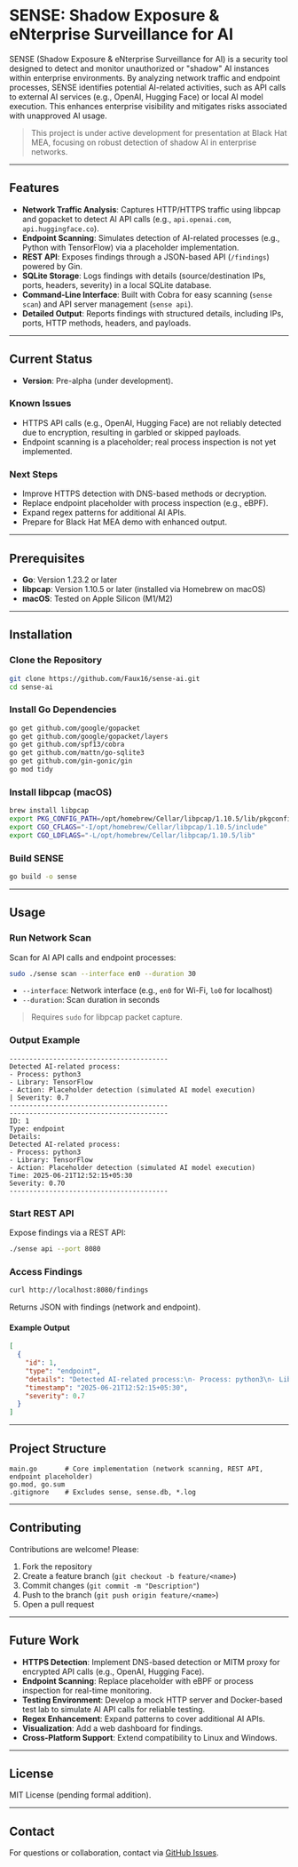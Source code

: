 # SENSE: Shadow Exposure & eNterprise Surveillance for AI

SENSE (Shadow Exposure & eNterprise Surveillance for AI) is a security tool designed to detect and monitor unauthorized or "shadow" AI instances within enterprise environments. By analyzing network traffic and endpoint processes, SENSE identifies potential AI-related activities, such as API calls to external AI services (e.g., OpenAI, Hugging Face) or local AI model execution. This enhances enterprise visibility and mitigates risks associated with unapproved AI usage.

> This project is under active development for presentation at Black Hat MEA, focusing on robust detection of shadow AI in enterprise networks.

---

## Features

- **Network Traffic Analysis**: Captures HTTP/HTTPS traffic using libpcap and gopacket to detect AI API calls (e.g., `api.openai.com`, `api.huggingface.co`).
- **Endpoint Scanning**: Simulates detection of AI-related processes (e.g., Python with TensorFlow) via a placeholder implementation.
- **REST API**: Exposes findings through a JSON-based API (`/findings`) powered by Gin.
- **SQLite Storage**: Logs findings with details (source/destination IPs, ports, headers, severity) in a local SQLite database.
- **Command-Line Interface**: Built with Cobra for easy scanning (`sense scan`) and API server management (`sense api`).
- **Detailed Output**: Reports findings with structured details, including IPs, ports, HTTP methods, headers, and payloads.

---

## Current Status

- **Version**: Pre-alpha (under development).

### Known Issues
- HTTPS API calls (e.g., OpenAI, Hugging Face) are not reliably detected due to encryption, resulting in garbled or skipped payloads.
- Endpoint scanning is a placeholder; real process inspection is not yet implemented.

### Next Steps
- Improve HTTPS detection with DNS-based methods or decryption.
- Replace endpoint placeholder with process inspection (e.g., eBPF).
- Expand regex patterns for additional AI APIs.
- Prepare for Black Hat MEA demo with enhanced output.

---

## Prerequisites
- **Go**: Version 1.23.2 or later
- **libpcap**: Version 1.10.5 or later (installed via Homebrew on macOS)
- **macOS**: Tested on Apple Silicon (M1/M2)

---

## Installation

### Clone the Repository
```bash
git clone https://github.com/Faux16/sense-ai.git
cd sense-ai
```

### Install Go Dependencies
```bash
go get github.com/google/gopacket
go get github.com/google/gopacket/layers
go get github.com/spf13/cobra
go get github.com/mattn/go-sqlite3
go get github.com/gin-gonic/gin
go mod tidy
```

### Install libpcap (macOS)
```bash
brew install libpcap
export PKG_CONFIG_PATH=/opt/homebrew/Cellar/libpcap/1.10.5/lib/pkgconfig:$PKG_CONFIG_PATH
export CGO_CFLAGS="-I/opt/homebrew/Cellar/libpcap/1.10.5/include"
export CGO_LDFLAGS="-L/opt/homebrew/Cellar/libpcap/1.10.5/lib"
```

### Build SENSE
```bash
go build -o sense
```

---

## Usage

### Run Network Scan
Scan for AI API calls and endpoint processes:
```bash
sudo ./sense scan --interface en0 --duration 30
```
- `--interface`: Network interface (e.g., `en0` for Wi-Fi, `lo0` for localhost)
- `--duration`: Scan duration in seconds

> Requires `sudo` for libpcap packet capture.

### Output Example
```
----------------------------------------
Detected AI-related process:
- Process: python3
- Library: TensorFlow
- Action: Placeholder detection (simulated AI model execution)
| Severity: 0.7
----------------------------------------
----------------------------------------
ID: 1
Type: endpoint
Details:
Detected AI-related process:
- Process: python3
- Library: TensorFlow
- Action: Placeholder detection (simulated AI model execution)
Time: 2025-06-21T12:52:15+05:30
Severity: 0.70
----------------------------------------
```

### Start REST API
Expose findings via a REST API:
```bash
./sense api --port 8080
```

### Access Findings
```bash
curl http://localhost:8080/findings
```

Returns JSON with findings (network and endpoint).

#### Example Output
```json
[
  {
    "id": 1,
    "type": "endpoint",
    "details": "Detected AI-related process:\n- Process: python3\n- Library: TensorFlow\n- Action: Placeholder detection (simulated AI model execution)",
    "timestamp": "2025-06-21T12:52:15+05:30",
    "severity": 0.7
  }
]
```

---

## Project Structure
```
main.go       # Core implementation (network scanning, REST API, endpoint placeholder)
go.mod, go.sum
.gitignore    # Excludes sense, sense.db, *.log
```

---

## Contributing
Contributions are welcome! Please:
1. Fork the repository
2. Create a feature branch (`git checkout -b feature/<name>`)
3. Commit changes (`git commit -m "Description"`)
4. Push to the branch (`git push origin feature/<name>`)
5. Open a pull request

---

## Future Work
- **HTTPS Detection**: Implement DNS-based detection or MITM proxy for encrypted API calls (e.g., OpenAI, Hugging Face).
- **Endpoint Scanning**: Replace placeholder with eBPF or process inspection for real-time monitoring.
- **Testing Environment**: Develop a mock HTTP server and Docker-based test lab to simulate AI API calls for reliable testing.
- **Regex Enhancement**: Expand patterns to cover additional AI APIs.
- **Visualization**: Add a web dashboard for findings.
- **Cross-Platform Support**: Extend compatibility to Linux and Windows.

---

## License
MIT License (pending formal addition).

---

## Contact
For questions or collaboration, contact via [GitHub Issues](https://github.com/Faux16/sense-ai/issues).

